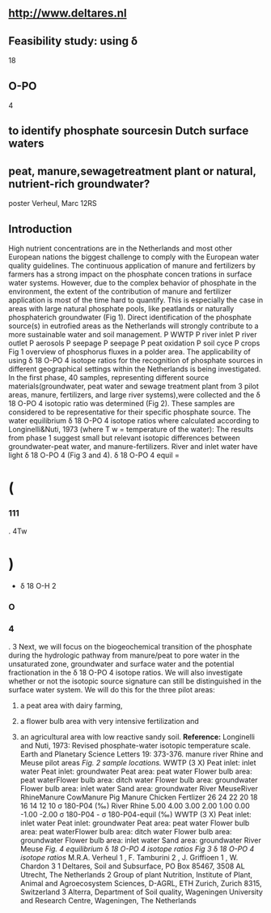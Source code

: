 ## http://www.deltares.nl 

## Feasibility study: using δ 

 18 

## O-PO 

 4 

## to identify phosphate sourcesin Dutch surface waters 

## peat, manure,sewagetreatment plant or natural, nutrient-rich groundwater? 

 poster Verheul, Marc 12RS 

## Introduction 

 High nutrient concentrations are in the Netherlands and most other European nations the biggest challenge to comply with the European water quality guidelines. The continuous application of manure and fertilizers by farmers has a strong impact on the phosphate concen trations in surface water systems. However, due to the complex behavior of phosphate in the environment, the extent of the contribution of manure and fertilizer application is most of the time hard to quantify. This is especially the case in areas with large natural phosphate pools, like peatlands or naturally phosphaterich groundwater (Fig 1). Direct identification of the phosphate source(s) in eutrofied areas as the Netherlands will strongly contribute to a more sustainable water and soil management. P WWTP P river inlet P river outlet P aerosols P seepage P seepage P peat oxidation P soil cyce P crops Fig 1 overview of phosphorus fluxes in a polder area. The applicability of using δ 18 O-PO 4 isotope ratios for the recognition of phosphate sources in different geographical settings within the Netherlands is being investigated. In the first phase, 40 samples, representing different source materials(groundwater, peat water and sewage treatment plant from 3 pilot areas, manure, fertilizers, and large river systems),were collected and the δ 18 O-PO 4 isotopic ratio was determined (Fig 2). These samples are considered to be representative for their specific phosphate source. The water equilibrium δ 18 O-PO 4 isotope ratios where calculated according to Longinelli&Nuti, 1973 (where T w = temperature of the water): The results from phase 1 suggest small but relevant isotopic differences between groundwater-peat water, and manure-fertilizers. River and inlet water have light δ 18 O-PO 4 (Fig 3 and 4). δ 18 O-PO 4 equil = 

# ( 

### 111 

 . 4Tw 

# ) 

 + δ 18 O-H 2 

### O 

### 4 

 . 3 Next, we will focus on the biogeochemical transition of the phosphate during the hydrologic pathway from manure/peat to pore water in the unsaturated zone, groundwater and surface water and the potential fractionation in the δ 18 O-PO 4 isotope ratios. We will also investigate whether or not the isotopic source signature can still be distinguished in the surface water system. We will do this for the three pilot areas: 

1. a peat area with dairy farming, 

2. a flower bulb area with very intensive fertilization and 

3. an agricultural area with low reactive sandy soil. **Reference:** Longinelli and Nuti, 1973: Revised phosphate-water isotopic temperature scale. Earth and Planetary Science Letters 19: 373-376. manure river Rhine and Meuse pilot areas _Fig. 2 sample locations._ WWTP (3 X) Peat inlet: inlet water Peat inlet: groundwater Peat area: peat water Flower bulb area: peat waterFlower bulb area: ditch water Flower bulb area: groundwater Flower bulb area: inlet water Sand area: groundwater River MeuseRiver RhineManure CowManure Pig Manure Chicken Fertlizer 26 24 22 20 18 16 14 12 10 σ 180-P04 (‰) River Rhine 5.00 4.00 3.00 2.00 1.00 0.00 -1.00 -2.00 σ 180-P04 - σ 180-P04-equil (‰) WWTP (3 X) Peat inlet: inlet water Peat inlet: groundwater Peat area: peat water Flower bulb area: peat waterFlower bulb area: ditch water Flower bulb area: groundwater Flower bulb area: inlet water Sand area: groundwater River Meuse _Fig. 4 equilibrium_ δ     _18_        _O-PO_           _4_              _isotope ratios Fig 3_ δ     _18_        _O-PO_           _4_              _isotope ratios_ M.R.A. Verheul 1 , F. Tamburini 2 , J. Griffioen 1 , W. Chardon 3 1 Deltares, Soil and Subsurface, PO Box 85467, 3508 AL Utrecht, The Netherlands 2 Group of plant Nutrition, Institute of Plant, Animal and Agroecosystem Sciences, D-AGRL, ETH Zurich, Zurich 8315, Switzerland 3 Alterra, Department of Soil quality, Wageningen University and Research Centre, Wageningen, The Netherlands 


